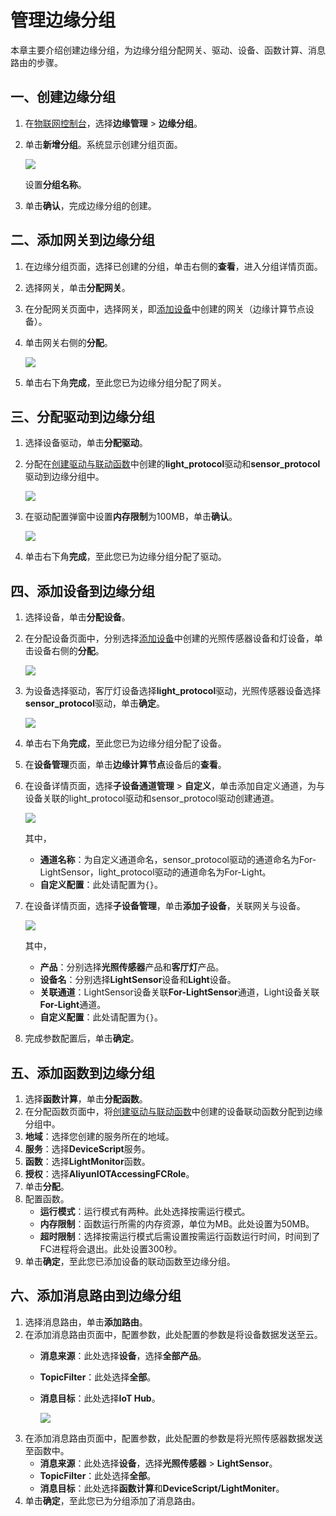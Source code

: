 # 管理边缘分组

本章主要介绍创建边缘分组，为边缘分组分配网关、驱动、设备、函数计算、消息路由的步骤。

## 一、创建边缘分组 <a id="section_i4z_1lf_j2b .section"></a>

1. 在[物联网控制台](http://iot.console.aliyun.com/)，选择**边缘管理** &gt; **边缘分组**。
2. 单击**新增分组**。系统显示创建分组页面。

   ![](http://static-aliyun-doc.oss-cn-hangzhou.aliyuncs.com/assets/img/15291/15381278646752_zh-CN.png)

   设置**分组名称**。

3. 单击**确认**，完成边缘分组的创建。

## 二、添加网关到边缘分组 <a id="section_l11_s4f_j2b .section"></a>

1. 在边缘分组页面，选择已创建的分组，单击右侧的**查看**，进入分组详情页面。
2. 选择网关，单击**分配网关**。
3. 在分配网关页面中，选择网关，即[添加设备](https://github.com/caoyingde/iotedge/tree/c697ce413860528d62c9113f91fb2ceb706e7d24/cn.zh-CN/快速入门/cn.zh-CN/快速入门/添加设备.md)中创建的网关（边缘计算节点设备）。
4. 单击网关右侧的**分配**。

   ![](http://static-aliyun-doc.oss-cn-hangzhou.aliyuncs.com/assets/img/15291/15381278646756_zh-CN.png)

5. 单击右下角**完成**，至此您已为边缘分组分配了网关。

## 三、分配驱动到边缘分组 <a id="section_pxc_5h2_z2b .section"></a>

1. 选择设备驱动，单击**分配驱动**。
2. 分配在[创建驱动与联动函数](https://github.com/caoyingde/iotedge/tree/c697ce413860528d62c9113f91fb2ceb706e7d24/cn.zh-CN/快速入门/cn.zh-CN/快速入门/创建驱动与联动函数.md)中创建的**light\_protocol**驱动和**sensor\_protocol**驱动到边缘分组中。

   ![](http://static-aliyun-doc.oss-cn-hangzhou.aliyuncs.com/assets/img/15291/153812786410402_zh-CN.png)

3. 在驱动配置弹窗中设置**内存限制**为100MB，单击**确认**。

   ![](http://static-aliyun-doc.oss-cn-hangzhou.aliyuncs.com/assets/img/15291/153812786410403_zh-CN.png)

4. 单击右下角**完成**，至此您已为边缘分组分配了驱动。

## 四、添加设备到边缘分组 <a id="section_dtl_tqf_j2b .section"></a>

1. 选择设备，单击**分配设备**。
2. 在分配设备页面中，分别选择[添加设备](https://github.com/caoyingde/iotedge/tree/c697ce413860528d62c9113f91fb2ceb706e7d24/cn.zh-CN/快速入门/cn.zh-CN/快速入门/添加设备.md)中创建的光照传感器设备和灯设备，单击设备右侧的**分配**。

   ![](http://static-aliyun-doc.oss-cn-hangzhou.aliyuncs.com/assets/img/15291/15381278646757_zh-CN.png)

3. 为设备选择驱动，客厅灯设备选择**light\_protocol**驱动，光照传感器设备选择**sensor\_protocol**驱动，单击**确定**。

   ![](http://static-aliyun-doc.oss-cn-hangzhou.aliyuncs.com/assets/img/15291/153812786410405_zh-CN.png)

4. 单击右下角**完成**，至此您已为边缘分组分配了设备。
5. 在**设备管理**页面，单击**边缘计算节点**设备后的**查看**。
6. 在设备详情页面，选择**子设备通道管理** &gt; **自定义**，单击添加自定义通道，为与设备关联的light\_protocol驱动和sensor\_protocol驱动创建通道。

   ![](http://static-aliyun-doc.oss-cn-hangzhou.aliyuncs.com/assets/img/15291/153812786511583_zh-CN.png)

   其中，

   * **通道名称**：为自定义通道命名，sensor\_protocol驱动的通道命名为For-LightSensor，light\_protocol驱动的通道命名为For-Light。
   * **自定义配置**：此处请配置为`{}`。

7. 在设备详情页面，选择**子设备管理**，单击**添加子设备**，关联网关与设备。

   ![](http://static-aliyun-doc.oss-cn-hangzhou.aliyuncs.com/assets/img/15291/153812786511964_zh-CN.png)

   其中，

   * **产品**：分别选择**光照传感器**产品和**客厅灯**产品。
   * **设备名**：分别选择**LightSensor**设备和**Light**设备。
   * **关联通道**：LightSensor设备关联**For-LightSensor**通道，Light设备关联**For-Light**通道。
   * **自定义配置**：此处请配置为`{}`。

8. 完成参数配置后，单击**确定**。

## 五、添加函数到边缘分组 <a id="section_uvh_z3n_y2b .section"></a>

1. 选择**函数计算**，单击**分配函数**。
2. 在分配函数页面中，将[创建驱动与联动函数](https://help.aliyun.com/document_detail/85424.html#concept_mwf_clq_32b)中创建的设备联动函数分配到边缘分组中。
3. **地域**：选择您创建的服务所在的地域。
4. **服务**：选择**DeviceScript**服务。
5. **函数**：选择**LightMonitor**函数。
6. **授权**：选择**AliyunIOTAccessingFCRole**。
7. 单击**分配**。
8. 配置函数。
   * **运行模式**：运行模式有两种。此处选择按需运行模式。
   * **内存限制**：函数运行所需的内存资源，单位为MB。此处设置为50MB。
   * **超时限制**：选择按需运行模式后需设置按需运行函数运行时间，时间到了FC进程将会退出。此处设置300秒。
9. 单击**确定**，至此您已添加设备的联动函数至边缘分组。

## 六、添加消息路由到边缘分组 <a id="section_jrn_jdl_j2b .section"></a>

1. 选择消息路由，单击**添加路由**。
2. 在添加消息路由页面中，配置参数，此处配置的参数是将设备数据发送至云。
   * **消息来源**：此处选择**设备**，选择**全部产品**。
   * **TopicFilter**：此处选择**全部**。
   * **消息目标**：此处选择**IoT Hub**。

     ![](http://static-aliyun-doc.oss-cn-hangzhou.aliyuncs.com/assets/img/15291/15381278656771_zh-CN.png)
3. 在添加消息路由页面中，配置参数，此处配置的参数是将光照传感器数据发送至函数中。
   * **消息来源**：此处选择**设备**，选择**光照传感器** &gt; **LightSensor**。
   * **TopicFilter**：此处选择**全部**。
   * **消息目标**：此处选择**函数计算**和**DeviceScript/LightMoniter**。
4. 单击**确定**，至此您已为分组添加了消息路由。

